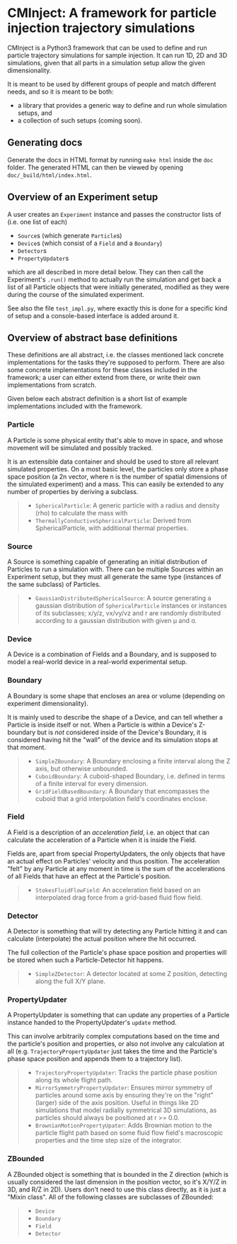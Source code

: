 # CMInject: A framework for particle injection trajectory simulations

CMInject is a Python3 framework that can be used to define and run particle trajectory simulations
for sample injection. It can run 1D, 2D and 3D simulations, given that all parts in a simulation setup allow
the given dimensionality.

It is meant to be used by different groups of people and match different needs, and so it is meant to be both:

- a library that provides a generic way to define and run whole simulation setups, and
- a collection of such setups (coming soon).


## Generating docs
Generate the docs in HTML format by running `make html` inside the `doc` folder. The generated HTML can then be
viewed by opening `doc/_build/html/index.html`.


## Overview of an Experiment setup
A user creates an `Experiment` instance and passes the constructor lists of (i.e. one list of each)

- `Source`s (which generate `Particle`s)
- `Device`s (which consist of a `Field` and a `Boundary`)
- `Detector`s
- `PropertyUpdater`s

which are all described in more detail below. They can then call the Experiment's `.run()` method
to actually run the simulation and get back a list of all Particle objects that were initially generated,
modified as they were during the course of the simulated experiment.

See also the file `test_impl.py`, where exactly this is done for a specific kind of setup
and a console-based interface is added around it.

## Overview of abstract base definitions

These definitions are all abstract, i.e. the classes mentioned lack concrete implementations
for the tasks they're supposed to perform. There are also some concrete implementations for these classes
included in the framework; a user can either extend from there, or write their own implementations
from scratch.

Given below each abstract definition is a short list of example implementations included with the framework.

### Particle
A Particle is some physical entity that's able to move in space, and whose movement will be simulated
and possibly tracked.

It is an extensible data container and should be used to store all relevant simulated properties. On a
most basic level, the particles only store a phase space position (a 2n vector, where n is the number of
spatial dimensions of the simulated experiment) and a mass. This can easily be extended to any number
of properties by deriving a subclass.

> - `SphericalParticle`: A generic particle with a radius and density (rho) to calculate the mass with
> - `ThermallyConductiveSphericalParticle`: Derived from SphericalParticle, with additional thermal properties.

### Source
A Source is something capable of generating an initial distribution of Particles to run a simulation with.
There can be multiple Sources within an Experiment setup, but they must all generate the same type
(instances of the same subclass) of Particles.

> - `GaussianDistributedSphericalSource`: A source generating a gaussian distribution of `SphericalParticle` instances or instances
of its subclasses; x/y/z, vx/vy/vz and r are randomly distributed according to a gaussian distribution with given μ and σ.

### Device
A Device is a combination of Fields and a Boundary, and is supposed to model a real-world
device in a real-world experimental setup.

### Boundary
A Boundary is some shape that encloses an area or volume (depending on experiment dimensionality).

It is mainly used to describe the shape of a Device, and can tell whether a Particle is inside itself
or not. When a Particle is within a Device's Z-boundary but is *not* considered inside of the Device's
Boundary, it is considered having hit the "wall" of the device and its simulation stops at that moment.

> - `SimpleZBoundary`: A Boundary enclosing a finite interval along the Z axis, but otherwise unbounded.
> - `CuboidBoundary`: A cuboid-shaped Boundary, i.e. defined in terms of a finite interval for every dimension.
> - `GridFieldBasedBoundary`: A Boundary that encompasses the cuboid that a grid interpolation field's coordinates enclose.

### Field
A Field is a description of an _acceleration field_, i.e. an object that can calculate the acceleration
of a Particle when it is inside the Field.

Fields are, apart from special PropertyUpdaters, the only objects that have an actual effect on Particles'
velocity and thus position. The acceleration "felt" by any Particle at any moment in time is the sum of
the accelerations of all Fields that have an effect at the Particle's position.

> - `StokesFluidFlowField`: An acceleration field based on an interpolated drag force from a grid-based fluid flow field.

### Detector
A Detector is something that will try detecting any Particle hitting it and can calculate (interpolate)
the actual position where the hit occurred.

The full collection of the Particle's phase space position and properties will be stored when such a
Particle-Detector hit happens.

> - `SimpleZDetector`: A detector located at some Z position, detecting along the full X/Y plane.

### PropertyUpdater
A PropertyUpdater is something that can update any properties of a Particle instance handed to the
PropertyUpdater's `update` method.

This can involve arbitrarily complex computations based on the time and the particle's
position and properties, or also not involve any calculation at all
(e.g. `TrajectoryPropertyUpdater` just takes the time and the Particle's phase space position
and appends them to a trajectory list).

> - `TrajectoryPropertyUpdater`: Tracks the particle phase position along its whole flight path.
> - `MirrorSymmetryPropertyUpdater`: Ensures mirror symmetry of particles around some axis by ensuring they're on the
 "right" (larger) side of the axis position. Useful in things like 2D simulations that model radially symmetrical
 3D simulations, as particles should always be positioned at r >= 0.0.
> - `BrownianMotionPropertyUpater`: Adds Brownian motion to the particle flight path based on some fluid flow field's
macroscopic properties and the time step size of the integrator.

### ZBounded
A ZBounded object is something that is bounded in the Z direction (which is usually considered the last
dimension in the position vector, so it's X/Y/Z in 3D, and R/Z in 2D). Users don't need to use this
class directly, as it is just a "Mixin class". All of the following classes are subclasses of ZBounded:

> - `Device`
> - `Boundary`
> - `Field`
> - `Detector`
